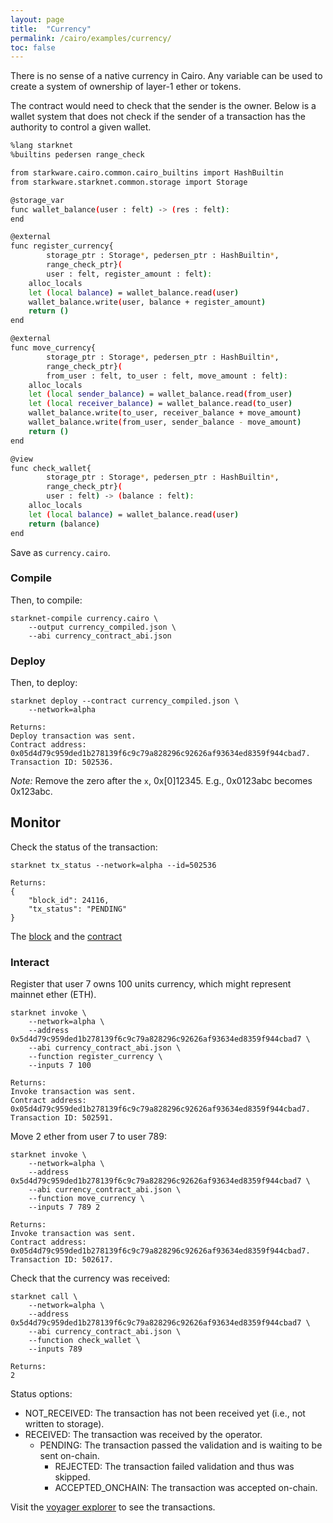```yaml
---
layout: page
title:  "Currency"
permalink: /cairo/examples/currency/
toc: false
---
```


There is no sense of a native currency in Cairo. Any variable can be used
to create a system of ownership of layer-1 ether or tokens.

The contract would need to check that the sender is the owner. Below is a
wallet system that does not check if the sender of a transaction has the
authority to control a given wallet.

```sh
%lang starknet
%builtins pedersen range_check

from starkware.cairo.common.cairo_builtins import HashBuiltin
from starkware.starknet.common.storage import Storage

@storage_var
func wallet_balance(user : felt) -> (res : felt):
end

@external
func register_currency{
        storage_ptr : Storage*, pedersen_ptr : HashBuiltin*,
        range_check_ptr}(
        user : felt, register_amount : felt):
    alloc_locals
    let (local balance) = wallet_balance.read(user)
    wallet_balance.write(user, balance + register_amount)
    return ()
end

@external
func move_currency{
        storage_ptr : Storage*, pedersen_ptr : HashBuiltin*,
        range_check_ptr}(
        from_user : felt, to_user : felt, move_amount : felt):
    alloc_locals
    let (local sender_balance) = wallet_balance.read(from_user)
    let (local receiver_balance) = wallet_balance.read(to_user)
    wallet_balance.write(to_user, receiver_balance + move_amount)
    wallet_balance.write(from_user, sender_balance - move_amount)
    return ()
end

@view
func check_wallet{
        storage_ptr : Storage*, pedersen_ptr : HashBuiltin*,
        range_check_ptr}(
        user : felt) -> (balance : felt):
    alloc_locals
    let (local balance) = wallet_balance.read(user)
    return (balance)
end
```
Save as `currency.cairo`.

### Compile

Then, to compile:
```
starknet-compile currency.cairo \
    --output currency_compiled.json \
    --abi currency_contract_abi.json
```
### Deploy

Then, to deploy:
```
starknet deploy --contract currency_compiled.json \
    --network=alpha

Returns:
Deploy transaction was sent.
Contract address: 0x05d4d79c959ded1b278139f6c9c79a828296c92626af93634ed8359f944cbad7.
Transaction ID: 502536.
```

*Note:* Remove the zero after the `x`, 0x[0]12345. E.g., 0x0123abc becomes 0x123abc.

## Monitor

Check the status of the transaction:

```
starknet tx_status --network=alpha --id=502536

Returns:
{
    "block_id": 24116,
    "tx_status": "PENDING"
}
```
The [block](https://voyager.online/block/24116) and the
[contract](https://voyager.online/contract/0x5d4d79c959ded1b278139f6c9c79a828296c92626af93634ed8359f944cbad7#state)

### Interact

Register that user 7 owns 100 units currency, which might represent mainnet ether (ETH).

```
starknet invoke \
    --network=alpha \
    --address 0x5d4d79c959ded1b278139f6c9c79a828296c92626af93634ed8359f944cbad7 \
    --abi currency_contract_abi.json \
    --function register_currency \
    --inputs 7 100

Returns:
Invoke transaction was sent.
Contract address: 0x05d4d79c959ded1b278139f6c9c79a828296c92626af93634ed8359f944cbad7.
Transaction ID: 502591.
```

Move 2 ether from user 7 to user 789:
```
starknet invoke \
    --network=alpha \
    --address 0x5d4d79c959ded1b278139f6c9c79a828296c92626af93634ed8359f944cbad7 \
    --abi currency_contract_abi.json \
    --function move_currency \
    --inputs 7 789 2

Returns:
Invoke transaction was sent.
Contract address: 0x05d4d79c959ded1b278139f6c9c79a828296c92626af93634ed8359f944cbad7.
Transaction ID: 502617.
```
Check that the currency was received:
```
starknet call \
    --network=alpha \
    --address 0x5d4d79c959ded1b278139f6c9c79a828296c92626af93634ed8359f944cbad7 \
    --abi currency_contract_abi.json \
    --function check_wallet \
    --inputs 789

Returns:
2
```
Status options:

- NOT_RECEIVED: The transaction has not been received yet (i.e., not written to storage).
- RECEIVED: The transaction was received by the operator.
    - PENDING: The transaction passed the validation and is waiting to be sent on-chain.
        - REJECTED: The transaction failed validation and thus was skipped.
        - ACCEPTED_ONCHAIN: The transaction was accepted on-chain.


Visit the [voyager explorer](https://voyager.online/) to see the transactions.